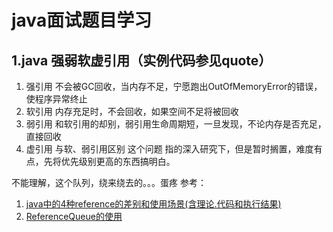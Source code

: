 # java面试题目学习

## 1.java 强弱软虚引用（实例代码参见quote）
1. 强引用 不会被GC回收，当内存不足，宁愿跑出OutOfMemoryError的错误，使程序异常终止
2. 软引用 内存充足时，不会回收，如果空间不足将被回收
3. 弱引用 和软引用的却别，弱引用生命周期短，一旦发现，不论内存是否充足，直接回收
4. 虚引用 与软、弱引用区别
这个问题 指的深入研究下，但是暂时搁置，难度有点，先将优先级别更高的东西搞明白。

不能理解，这个队列，绕来绕去的。。。蛋疼
参考：
1. [java中的4种reference的差别和使用场景(含理论.代码和执行结果)](http://blog.csdn.net/u011860731/article/details/48714321)
2. [ReferenceQueue的使用](https://www.cnblogs.com/dreamroute/p/5029899.html)


